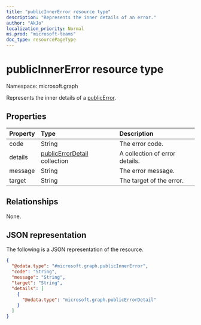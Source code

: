 ```yaml
---
title: "publicInnerError resource type"
description: "Represents the inner details of an error."
author: "AkJo"
localization_priority: Normal
ms.prod: "microsoft-teams"
doc_type: resourcePageType
---
```


# publicInnerError resource type

Namespace: microsoft.graph

Represents the inner details of a [publicError](../resources/publicerrordetail.md). 
## Properties
|Property|Type|Description|
|:---|:---|:---|
|code|String|The error code.|
|details|[publicErrorDetail](../resources/publicerrordetail.md) collection|A collection of error details.|
|message|String|The error message.|
|target|String|The target of the error.|

## Relationships
None.

## JSON representation
The following is a JSON representation of the resource.
<!-- {
  "blockType": "resource",
  "@odata.type": "microsoft.graph.publicInnerError"
}
-->
``` json
{
  "@odata.type": "#microsoft.graph.publicInnerError",
  "code": "String",
  "message": "String",
  "target": "String",
  "details": [
    {
      "@odata.type": "microsoft.graph.publicErrorDetail"
    }
  ]
}
```
